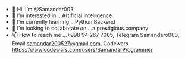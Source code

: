 - 👋 Hi, I’m @Samandar003
- 👀 I’m interested in ...Artificial Intelligence
- 🌱 I’m currently learning ...Python Backend
- 💞️ I’m looking to collaborate on ...a prestigious company
- 📫 How to reach me ...+998 94 267 7005, Telegram Samandaro003, Email samandar200527@gmail.com, Codewars - https://www.codewars.com/users/SamandarProgrammer

<!---
Samandar003/Samandar003 is a ✨ special ✨ repository because its `README.md` (this file) appears on your GitHub profile.
You can click the Preview link to take a look at your changes.
--->
